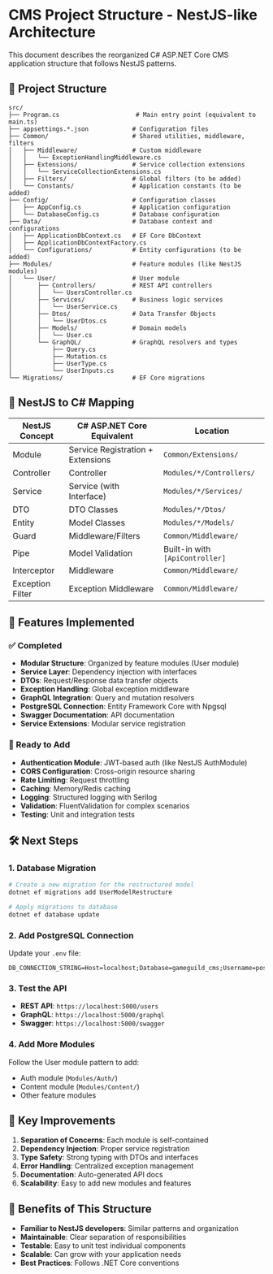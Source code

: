 # CMS Project Structure - NestJS-like Architecture

This document describes the reorganized C# ASP.NET Core CMS application structure that follows NestJS patterns.

## 📁 Project Structure

```
src/
├── Program.cs                     # Main entry point (equivalent to main.ts)
├── appsettings.*.json            # Configuration files
├── Common/                       # Shared utilities, middleware, filters
│   ├── Middleware/               # Custom middleware
│   │   └── ExceptionHandlingMiddleware.cs
│   ├── Extensions/               # Service collection extensions
│   │   └── ServiceCollectionExtensions.cs
│   ├── Filters/                  # Global filters (to be added)
│   └── Constants/                # Application constants (to be added)
├── Config/                       # Configuration classes
│   ├── AppConfig.cs              # Application configuration
│   └── DatabaseConfig.cs         # Database configuration
├── Data/                         # Database context and configurations
│   ├── ApplicationDbContext.cs   # EF Core DbContext
│   ├── ApplicationDbContextFactory.cs
│   └── Configurations/           # Entity configurations (to be added)
├── Modules/                      # Feature modules (like NestJS modules)
│   └── User/                     # User module
│       ├── Controllers/          # REST API controllers
│       │   └── UsersController.cs
│       ├── Services/             # Business logic services
│       │   └── UserService.cs
│       ├── Dtos/                 # Data Transfer Objects
│       │   └── UserDtos.cs
│       ├── Models/               # Domain models
│       │   └── User.cs
│       └── GraphQL/              # GraphQL resolvers and types
│           ├── Query.cs
│           ├── Mutation.cs
│           ├── UserType.cs
│           └── UserInputs.cs
└── Migrations/                   # EF Core migrations
```

## 🔄 NestJS to C# Mapping

| NestJS Concept   | C# ASP.NET Core Equivalent        | Location                        |
|------------------|-----------------------------------|---------------------------------|
| Module           | Service Registration + Extensions | `Common/Extensions/`            |
| Controller       | Controller                        | `Modules/*/Controllers/`        |
| Service          | Service (with Interface)          | `Modules/*/Services/`           |
| DTO              | DTO Classes                       | `Modules/*/Dtos/`               |
| Entity           | Model Classes                     | `Modules/*/Models/`             |
| Guard            | Middleware/Filters                | `Common/Middleware/`            |
| Pipe             | Model Validation                  | Built-in with `[ApiController]` |
| Interceptor      | Middleware                        | `Common/Middleware/`            |
| Exception Filter | Exception Middleware              | `Common/Middleware/`            |

## 🚀 Features Implemented

### ✅ Completed

- **Modular Structure**: Organized by feature modules (User module)
- **Service Layer**: Dependency injection with interfaces
- **DTOs**: Request/Response data transfer objects
- **Exception Handling**: Global exception middleware
- **GraphQL Integration**: Query and mutation resolvers
- **PostgreSQL Connection**: Entity Framework Core with Npgsql
- **Swagger Documentation**: API documentation
- **Service Extensions**: Modular service registration

### 🔄 Ready to Add

- **Authentication Module**: JWT-based auth (like NestJS AuthModule)
- **CORS Configuration**: Cross-origin resource sharing
- **Rate Limiting**: Request throttling
- **Caching**: Memory/Redis caching
- **Logging**: Structured logging with Serilog
- **Validation**: FluentValidation for complex scenarios
- **Testing**: Unit and integration tests

## 🛠️ Next Steps

### 1. Database Migration

```bash
# Create a new migration for the restructured model
dotnet ef migrations add UserModelRestructure

# Apply migrations to database
dotnet ef database update
```

### 2. Add PostgreSQL Connection

Update your `.env` file:

```
DB_CONNECTION_STRING=Host=localhost;Database=gameguild_cms;Username=postgres;Password=your_password
```

### 3. Test the API

- **REST API**: `https://localhost:5000/users`
- **GraphQL**: `https://localhost:5000/graphql`
- **Swagger**: `https://localhost:5000/swagger`

### 4. Add More Modules

Follow the User module pattern to add:

- Auth module (`Modules/Auth/`)
- Content module (`Modules/Content/`)
- Other feature modules

## 📝 Key Improvements

1. **Separation of Concerns**: Each module is self-contained
2. **Dependency Injection**: Proper service registration
3. **Type Safety**: Strong typing with DTOs and interfaces
4. **Error Handling**: Centralized exception management
5. **Documentation**: Auto-generated API docs
6. **Scalability**: Easy to add new modules and features

## 🎯 Benefits of This Structure

- **Familiar to NestJS developers**: Similar patterns and organization
- **Maintainable**: Clear separation of responsibilities
- **Testable**: Easy to unit test individual components
- **Scalable**: Can grow with your application needs
- **Best Practices**: Follows .NET Core conventions
